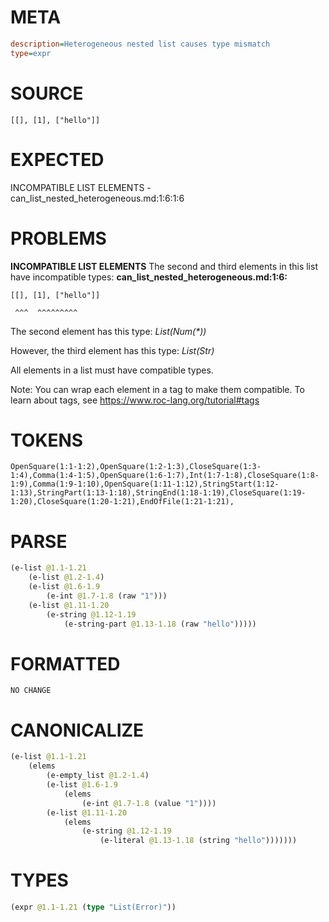 # META
~~~ini
description=Heterogeneous nested list causes type mismatch
type=expr
~~~
# SOURCE
~~~roc
[[], [1], ["hello"]]
~~~
# EXPECTED
INCOMPATIBLE LIST ELEMENTS - can_list_nested_heterogeneous.md:1:6:1:6
# PROBLEMS
**INCOMPATIBLE LIST ELEMENTS**
The second and third elements in this list have incompatible types:
**can_list_nested_heterogeneous.md:1:6:**
```roc
[[], [1], ["hello"]]
```
     ^^^  ^^^^^^^^^

The second element has this type:
    _List(Num(*))_

However, the third element has this type:
    _List(Str)_

All elements in a list must have compatible types.

Note: You can wrap each element in a tag to make them compatible.
To learn about tags, see <https://www.roc-lang.org/tutorial#tags>

# TOKENS
~~~zig
OpenSquare(1:1-1:2),OpenSquare(1:2-1:3),CloseSquare(1:3-1:4),Comma(1:4-1:5),OpenSquare(1:6-1:7),Int(1:7-1:8),CloseSquare(1:8-1:9),Comma(1:9-1:10),OpenSquare(1:11-1:12),StringStart(1:12-1:13),StringPart(1:13-1:18),StringEnd(1:18-1:19),CloseSquare(1:19-1:20),CloseSquare(1:20-1:21),EndOfFile(1:21-1:21),
~~~
# PARSE
~~~clojure
(e-list @1.1-1.21
	(e-list @1.2-1.4)
	(e-list @1.6-1.9
		(e-int @1.7-1.8 (raw "1")))
	(e-list @1.11-1.20
		(e-string @1.12-1.19
			(e-string-part @1.13-1.18 (raw "hello")))))
~~~
# FORMATTED
~~~roc
NO CHANGE
~~~
# CANONICALIZE
~~~clojure
(e-list @1.1-1.21
	(elems
		(e-empty_list @1.2-1.4)
		(e-list @1.6-1.9
			(elems
				(e-int @1.7-1.8 (value "1"))))
		(e-list @1.11-1.20
			(elems
				(e-string @1.12-1.19
					(e-literal @1.13-1.18 (string "hello")))))))
~~~
# TYPES
~~~clojure
(expr @1.1-1.21 (type "List(Error)"))
~~~
